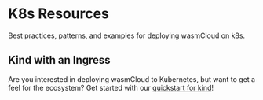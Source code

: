 # K8s Resources

Best practices, patterns, and examples for deploying wasmCloud on k8s.

## Kind with an Ingress

Are you interested in deploying wasmCloud to Kubernetes, but want to
get a feel for the ecosystem?
Get started with our [quickstart for kind](./kustomize)!
